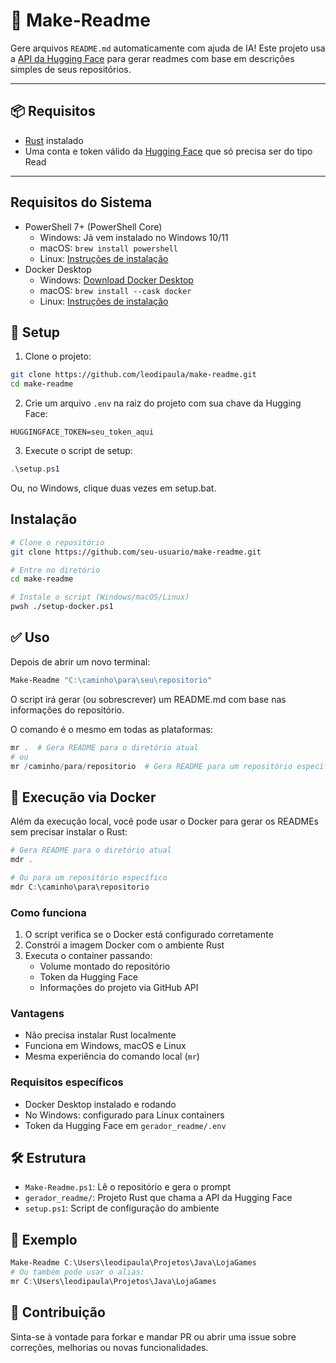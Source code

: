 # 🧠 Make-Readme

Gere arquivos `README.md` automaticamente com ajuda de IA! Este projeto usa a [API da Hugging Face](https://huggingface.co) para gerar readmes com base em descrições simples de seus repositórios.

---

## 📦 Requisitos

- [Rust](https://www.rust-lang.org/) instalado
- Uma conta e token válido da [Hugging Face](https://huggingface.co) que só precisa ser do tipo Read

---

## Requisitos do Sistema

- PowerShell 7+ (PowerShell Core)
  - Windows: Já vem instalado no Windows 10/11
  - macOS: `brew install powershell`
  - Linux: [Instruções de instalação](https://learn.microsoft.com/pt-br/powershell/scripting/install/installing-powershell-on-linux)
- Docker Desktop
  - Windows: [Download Docker Desktop](https://www.docker.com/products/docker-desktop/)
  - macOS: `brew install --cask docker`
  - Linux: [Instruções de instalação](https://docs.docker.com/engine/install/)

## 🚀 Setup

1. Clone o projeto:

```bash
git clone https://github.com/leodipaula/make-readme.git
cd make-readme
```

2. Crie um arquivo `.env` na raiz do projeto com sua chave da Hugging Face:

```env
HUGGINGFACE_TOKEN=seu_token_aqui
```

3. Execute o script de setup:

```powershell
.\setup.ps1
```
Ou, no Windows, clique duas vezes em setup.bat.

## Instalação

```bash
# Clone o repositório
git clone https://github.com/seu-usuario/make-readme.git

# Entre no diretório
cd make-readme

# Instale o script (Windows/macOS/Linux)
pwsh ./setup-docker.ps1
```

## ✅ Uso

Depois de abrir um novo terminal:

```powershell
Make-Readme "C:\caminho\para\seu\repositorio"
```
O script irá gerar (ou sobrescrever) um README.md com base nas informações do repositório.

O comando é o mesmo em todas as plataformas:

```powershell
mr .  # Gera README para o diretório atual
# ou
mr /caminho/para/repositorio  # Gera README para um repositório específico
```

## 🐳 Execução via Docker

Além da execução local, você pode usar o Docker para gerar os READMEs sem precisar instalar o Rust:

```powershell
# Gera README para o diretório atual
mdr .

# Ou para um repositório específico
mdr C:\caminho\para\repositorio
```

### Como funciona

1. O script verifica se o Docker está configurado corretamente
2. Constrói a imagem Docker com o ambiente Rust
3. Executa o container passando:
   - Volume montado do repositório
   - Token da Hugging Face
   - Informações do projeto via GitHub API

### Vantagens

- Não precisa instalar Rust localmente
- Funciona em Windows, macOS e Linux
- Mesma experiência do comando local (`mr`)

### Requisitos específicos

- Docker Desktop instalado e rodando
- No Windows: configurado para Linux containers
- Token da Hugging Face em `gerador_readme/.env`

## 🛠️ Estrutura

- `Make-Readme.ps1`: Lê o repositório e gera o prompt
- `gerador_readme/`: Projeto Rust que chama a API da Hugging Face
- `setup.ps1`: Script de configuração do ambiente

## 🧪 Exemplo

```powershell
Make-Readme C:\Users\leodipaula\Projetos\Java\LojaGames
# Ou também pode usar o alias:
mr C:\Users\leodipaula\Projetos\Java\LojaGames
```

## 🤝 Contribuição

Sinta-se à vontade para forkar e mandar PR ou abrir uma issue sobre correções, melhorias ou novas funcionalidades.
